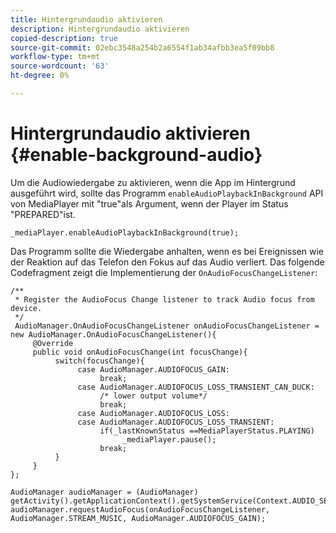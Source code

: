 ```yaml
---
title: Hintergrundaudio aktivieren
description: Hintergrundaudio aktivieren
copied-description: true
source-git-commit: 02ebc3548a254b2a6554f1ab34afbb3ea5f09bb8
workflow-type: tm+mt
source-wordcount: '63'
ht-degree: 0%

---
```


# Hintergrundaudio aktivieren {#enable-background-audio}

Um die Audiowiedergabe zu aktivieren, wenn die App im Hintergrund ausgeführt wird, sollte das Programm `enableAudioPlaybackInBackground` API von MediaPlayer mit &quot;true&quot;als Argument, wenn der Player im Status &quot;PREPARED&quot;ist.

```
_mediaPlayer.enableAudioPlaybackInBackground(true);
```

Das Programm sollte die Wiedergabe anhalten, wenn es bei Ereignissen wie der Reaktion auf das Telefon den Fokus auf das Audio verliert. Das folgende Codefragment zeigt die Implementierung der `OnAudioFocusChangeListener`:

```
/** 
 * Register the AudioFocus Change listener to track Audio focus from device. 
 */ 
 AudioManager.OnAudioFocusChangeListener onAudioFocusChangeListener = new AudioManager.OnAudioFocusChangeListener(){ 
     @Override 
     public void onAudioFocusChange(int focusChange){ 
          switch(focusChange){ 
               case AudioManager.AUDIOFOCUS_GAIN: 
                    break; 
               case AudioManager.AUDIOFOCUS_LOSS_TRANSIENT_CAN_DUCK: 
                    /* lower output volume*/ 
                    break; 
               case AudioManager.AUDIOFOCUS_LOSS: 
               case AudioManager.AUDIOFOCUS_LOSS_TRANSIENT: 
                    if(_lastKnownStatus ==MediaPlayerStatus.PLAYING) 
                         _mediaPlayer.pause(); 
                    break; 
          } 
     } 
}; 
 
AudioManager audioManager = (AudioManager) getActivity().getApplicationContext().getSystemService(Context.AUDIO_SERVICE); 
audioManager.requestAudioFocus(onAudioFocusChangeListener, AudioManager.STREAM_MUSIC, AudioManager.AUDIOFOCUS_GAIN);
```
